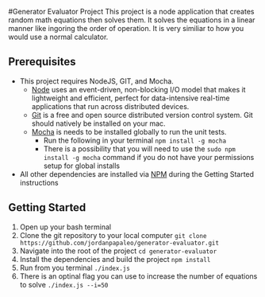 #Generator Evaluator Project
This project is a node application that creates random math equations then solves them.  It solves the equations in a linear manner like ingoring the order of operation.  It is very similiar to how you would use a normal calculator. 


## Prerequisites
- This project requires NodeJS, GIT, and Mocha.  
  - [Node](https://nodejs.org) uses an event-driven, non-blocking I/O model that makes it lightweight and efficient, perfect for data-intensive real-time applications that run across distributed devices.   
  - [Git](https://git-scm.com) is a free and open source distributed version control system.  Git should natively be installed on your mac.
  - [Mocha](http://mochajs.org/) is needs to be installed globally to run the unit tests.
    - Run the following in your terminal ```npm install -g mocha```  
    - There is a possibility that you will need to use the ```sudo npm install -g mocha``` command if you do not have your permissions setup for global installs
- All other dependencies are installed via [NPM](https://www.npmjs.com/) during the Getting Started instructions


## Getting Started
1. Open up your bash terminal
1. Clone the git repository to your local computer ```git clone https://github.com/jordanpapaleo/generator-evaluator.git```
1. Navigate into the root of the project ```cd generator-evaluator```
1. Install the dependencies and build the project ```npm install```
1. Run from you terminal ```./index.js```
1. There is an optinal flag you can use to increase the number of equations to solve ```./index.js --i=50```
